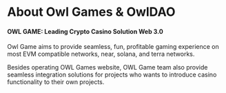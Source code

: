 # About Owl Games & OwlDAO

#### **OWL GAME: Leading Crypto Casino Solution Web 3.0**

Owl Game aims to provide seamless, fun, profitable gaming experience on most EVM compatible networks, near, solana, and terra networks.&#x20;

Besides operating OWL Games website, OWL Game team also provide seamless integration solutions for projects who wants to introduce casino functionality to their own projects.

